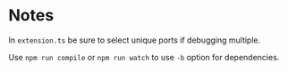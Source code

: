# Notes

In  `extension.ts` be sure to select unique ports if debugging multiple.

Use `npm run compile` or `npm run watch` to use `-b` option for dependencies. 